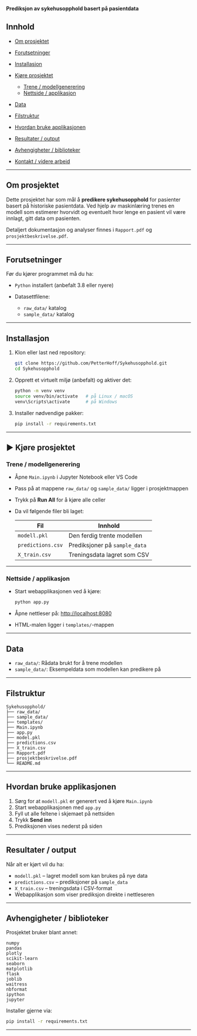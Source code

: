 
**Prediksjon av sykehusopphold basert på pasientdata**

## Innhold

* [Om prosjektet](#om-prosjektet)
* [Forutsetninger](#forutsetninger)
* [Installasjon](#installasjon)
* [Kjøre prosjektet](#kjøre-prosjektet)

  * [Trene / modellgenerering](#trene--modellgenerering)
  * [Nettside / applikasjon](#nettside--applikasjon)
* [Data](#data)
* [Filstruktur](#filstruktur)
* [Hvordan bruke applikasjonen](#hvordan-bruke-applikasjonen)
* [Resultater / output](#resultater--output)
* [Avhengigheter / biblioteker](#avhengigheter--biblioteker)
* [Kontakt / videre arbeid](#kontakt--videre-arbeid)

---

## Om prosjektet

Dette prosjektet har som mål å **predikere sykehusopphold** for pasienter basert på historiske pasientdata.
Ved hjelp av maskinlæring trenes en modell som estimerer hvorvidt og eventuelt hvor lenge en pasient vil være innlagt, gitt data om pasienten.

Detaljert dokumentasjon og analyser finnes i `Rapport.pdf` og `prosjektbeskrivelse.pdf`.

---

## Forutsetninger

Før du kjører programmet må du ha:

* `Python` installert (anbefalt 3.8 eller nyere)
* Datasettfilene:

  * `raw_data/` katalog
  * `sample_data/` katalog

---

## Installasjon

1. Klon eller last ned repository:

   ```bash
   git clone https://github.com/PetterHoff/Sykehusopphold.git
   cd Sykehusopphold
   ```

2. Opprett et virtuelt miljø (anbefalt) og aktiver det:

   ```bash
   python -m venv venv
   source venv/bin/activate   # på Linux / macOS
   venv\Scripts\activate      # på Windows
   ```

3. Installer nødvendige pakker:

   ```bash
   pip install -r requirements.txt
   ```

---

## ▶️ Kjøre prosjektet

### Trene / modellgenerering

* Åpne `Main.ipynb` i Jupyter Notebook eller VS Code
* Pass på at mappene `raw_data/` og `sample_data/` ligger i prosjektmappen
* Trykk på **Run All** for å kjøre alle celler
* Da vil følgende filer bli laget:

  | Fil               | Innhold                       |
  | ----------------- | ----------------------------- |
  | `modell.pkl`      | Den ferdig trente modellen    |
  | `predictions.csv` | Prediksjoner på `sample_data` |
  | `X_train.csv`     | Treningsdata lagret som CSV   |

---

### Nettside / applikasjon

* Start webapplikasjonen ved å kjøre:

  ```bash
  python app.py
  ```
* Åpne nettleser på: [http://localhost:8080](http://localhost:8080)
* HTML-malen ligger i `templates/`-mappen

---

## Data

* `raw_data/`: Rådata brukt for å trene modellen
* `sample_data/`: Eksempeldata som modellen kan predikere på

---

## Filstruktur

```
Sykehusopphold/
├── raw_data/          
├── sample_data/       
├── templates/         
├── Main.ipynb         
├── app.py             
├── model.pkl          
├── predictions.csv    
├── X_train.csv        
├── Rapport.pdf        
├── prosjektbeskrivelse.pdf
└── README.md           
```

---

## Hvordan bruke applikasjonen

1. Sørg for at `modell.pkl` er generert ved å kjøre `Main.ipynb`
2. Start webapplikasjonen med `app.py`
3. Fyll ut alle feltene i skjemaet på nettsiden
4. Trykk **Send inn**
5. Prediksjonen vises nederst på siden

---

## Resultater / output

Når alt er kjørt vil du ha:

* `modell.pkl` – lagret modell som kan brukes på nye data
* `predictions.csv` – prediksjoner på `sample_data`
* `X_train.csv` – treningsdata i CSV-format
* Webapplikasjon som viser prediksjon direkte i nettleseren

---

## Avhengigheter / biblioteker

Prosjektet bruker blant annet:

```
numpy
pandas
plotly
scikit-learn
seaborn
matplotlib
flask
joblib
waitress
nbformat
ipython
jupyter
```

Installer gjerne via:

```bash
pip install -r requirements.txt
```

---


